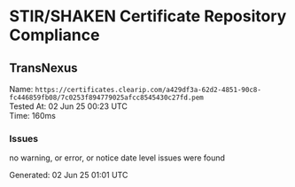 # STIR/SHAKEN Certificate Repository Compliance

## TransNexus

Name: `https://certificates.clearip.com/a429df3a-62d2-4851-90c8-fc446859fb08/7c0253f894779025afcc8545430c27fd.pem`\
Tested At: 02 Jun 25 00:23 UTC\
Time: 160ms

### Issues

no warning, or error, or notice date level issues were found

Generated: 02 Jun 25 01:01 UTC
